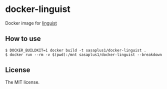 # docker-linguist

Docker image for [linguist](https://github.com/github/linguist)

## How to use

```console
$ DOCKER_BUILDKIT=1 docker build -t sasaplus1/docker-linguist .
$ docker run --rm -v $(pwd):/mnt sasaplus1/docker-linguist --breakdown
```

## License

The MIT license.

